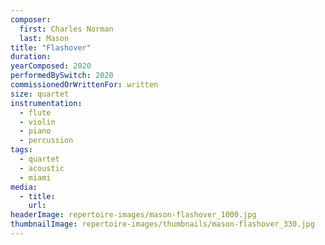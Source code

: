 ```yaml
---
composer:
  first: Charles Norman
  last: Mason
title: "Flashover"
duration:
yearComposed: 2020
performedBySwitch: 2020
commissionedOrWrittenFor: written
size: quartet
instrumentation:
  - flute
  - violin
  - piano
  - percussion
tags:
  - quartet
  - acoustic
  - miami
media:
  - title:
    url:
headerImage: repertoire-images/mason-flashover_1000.jpg
thumbnailImage: repertoire-images/thumbnails/mason-flashover_330.jpg
---
```

